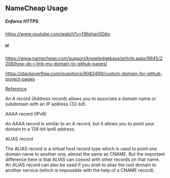 

## NameCheap Usage

##### Enforce HTTPS 

https://www.youtube.com/watch?v=FBtehan5DAo

##### H

https://www.namecheap.com/support/knowledgebase/article.aspx/9645/2208/how-do-i-link-my-domain-to-github-pages/


https://stackoverflow.com/questions/9082499/custom-domain-for-github-project-pages

[Reference](https://www.namecheap.com/support/knowledgebase/article.aspx/579/2237/which-record-type-option-should-i-choose-for-the-information-im-about-to-enter/)


An A record (Address record) allows you to associate a domain name or subdomain with an IP address (32-bit).

AAAA record (IPv6)

An AAAA record is similar to an A record, but it allows you to point your domain to a 128-bit Ipv6 address.

ALIAS record

The ALIAS record is a virtual host record type which is used to point one domain name to another one, almost the same as CNAME. But the important difference here is that ALIAS can coexist with other records on that name. An ALIAS record can also be used if you wish to alias the root domain to another service (which is impossible with the help of a CNAME record).

